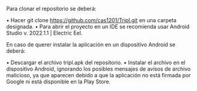Para clonar el repositorio se deberá:

  •	Hacer git clone https://github.com/cas1201/Tripl.git en una carpeta designada.
  •	Para abrir el proyecto en un IDE se recomienda usar Android Studio v. 2022.1.1 | Electric Eel.
  
En caso de querer instalar la aplicación en un dispositivo Android se deberá:

  •	Descargar el archivo tripl.apk del repositorio.
  •	Instalar el archivo en el dispositivo Android, ignorando los posibles mensajes de avisos de archivo malicioso, ya que aparecen debido a que la aplicación no está firmada por Google ni está disponible en la Play Store. 

